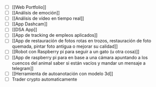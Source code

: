 - [ ] [[Web Portfolio]]
- [ ] [[Análisis de emoción]]
- [ ] [[Análisis de vídeo en tiempo real]]
- [ ] [[App Dashcam]]
- [ ] [[DSA App]]
- [ ] [[App de tracking de empleos aplicados]]
- [ ] [[App de restauración de fotos rotas en trozos, restauración de foto quemada, pintar foto antigua o mejorar su calidad]]
- [ ] [[Robot con Raspberry pi para seguir a un gato (u otra cosa)]]
- [ ] [[App de raspberry pi para en base a una cámara apuntando a los cuencos del animal saber si están vacíos y mandar un mensaje a telegram]]
- [ ] [[Herramienta de autoanotación con modelo 3d]]
- [ ] Trader crypto automaticamente